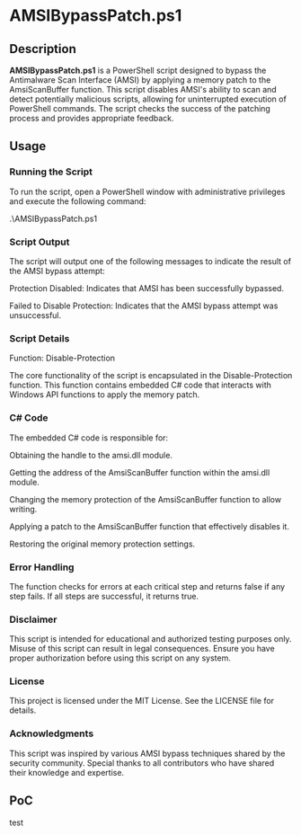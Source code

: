 # AMSIBypassPatch.ps1

## Description

**AMSIBypassPatch.ps1** is a PowerShell script designed to bypass the Antimalware Scan Interface (AMSI) by applying a memory patch to the AmsiScanBuffer function. This script disables AMSI's ability to scan and detect potentially malicious scripts, allowing for uninterrupted execution of PowerShell commands. The script checks the success of the patching process and provides appropriate feedback.

## Usage

### Running the Script

To run the script, open a PowerShell window with administrative privileges and execute the following command:

.\AMSIBypassPatch.ps1

### Script Output
The script will output one of the following messages to indicate the result of the AMSI bypass attempt:

Protection Disabled: Indicates that AMSI has been successfully bypassed.

Failed to Disable Protection: Indicates that the AMSI bypass attempt was unsuccessful.

### Script Details
Function: Disable-Protection

The core functionality of the script is encapsulated in the Disable-Protection function. This function contains embedded C# code that interacts with Windows API functions to apply the memory patch.

### C# Code
The embedded C# code is responsible for:

Obtaining the handle to the amsi.dll module.

Getting the address of the AmsiScanBuffer function within the amsi.dll module.

Changing the memory protection of the AmsiScanBuffer function to allow writing.

Applying a patch to the AmsiScanBuffer function that effectively disables it.

Restoring the original memory protection settings.

### Error Handling
The function checks for errors at each critical step and returns false if any step fails. If all steps are successful, it returns true.

### Disclaimer
This script is intended for educational and authorized testing purposes only. Misuse of this script can result in legal consequences. Ensure you have proper authorization before using this script on any system.

### License
This project is licensed under the MIT License. See the LICENSE file for details.

### Acknowledgments
This script was inspired by various AMSI bypass techniques shared by the security community. Special thanks to all contributors who have shared their knowledge and expertise.

## PoC
test
